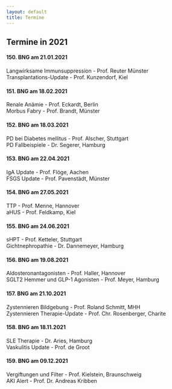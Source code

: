```yaml
---
layout: default
title: Termine
---
```

## Termine in 2021

#### 150. BNG am 21.01.2021  
Langwirksame Immunsuppression - Prof. Reuter Münster  
Transplantations-Update - Prof. Kunzendorf, Kiel  

#### 151. BNG am 18.02.2021  
Renale Anämie - Prof. Eckardt, Berlin  
Morbus Fabry - Prof. Brandt, Münster  

#### 152. BNG am 18.03.2021  
PD bei Diabetes mellitus - Prof. Alscher, Stuttgart  
PD Fallbeispiele - Dr. Segerer, Hamburg  	

#### 153. BNG am 22.04.2021  
IgA Update - Prof. Flöge, Aachen  
FSGS Update - Prof. Pavenstädt, Münster  

#### 154. BNG am 27.05.2021  
TTP - Prof. Menne, Hannover  
aHUS - Prof. Feldkamp, Kiel  

#### 155. BNG am 24.06.2021  
sHPT - Prof. Ketteler, Stuttgart  	  
Gichtnephropathie - Dr. Dannemeyer, Hamburg  

#### 156. BNG am 19.08.2021  
Aldosteronantagonisten - Prof. Haller, Hannover  
SGLT2 Hemmer und GLP-1 Agonisten - Prof. Meyer, Hamburg  	

#### 157. BNG am 21.10.2021  
Zystennieren Bildgebung - Prof. Roland Schmitt, MHH  
Zystennieren Therapie-Update - Prof. Chr. Rosenberger, Charite  

#### 158. BNG am 18.11.2021  
SLE Therapie - Dr. Aries, Hamburg  
Vaskulitis Update - Prof. de Groot  

#### 159. BNG am 09.12.2021  
Vergiftungen und Filter - Prof. Kielstein, Braunschweig  
AKI Alert - Prof. Dr. Andreas Kribben  
